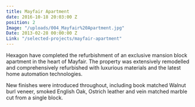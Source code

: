 ```yaml
---
title: Mayfair Apartment
date: 2016-10-18 20:03:00 Z
position: 2
Image: "/uploads/004_Mayfair%20Apartment.jpg"
Date: 2013-02-28 00:00:00 Z
Link: "/selected-projects/mayfair-apartment"
---
```


Hexagon have completed the refurbishment of an exclusive mansion block apartment in the heart of Mayfair. The property was extensively remodelled and comprehensively refurbished with luxurious materials and the latest home automation technologies.

New finishes were introduced throughout, including book matched Walnut burl veneer, smoked English Oak, Ostrich leather and vein matched marble cut from a single block.